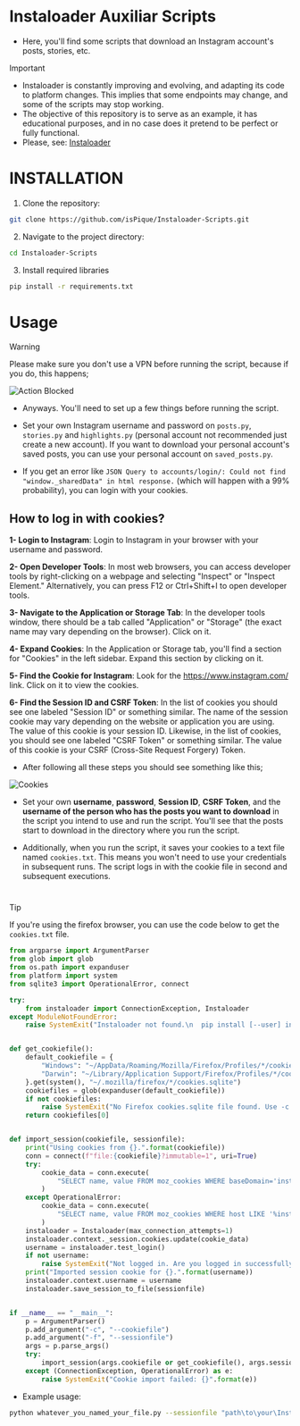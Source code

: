 # Instaloader Auxiliar Scripts
* Here, you'll find some scripts that download an Instagram account's posts, stories, etc.

> [!IMPORTANT]
> * Instaloader is constantly improving and evolving, and adapting its code to platform changes. This implies that some endpoints may change, and some of the scripts may stop working.
> * The objective of this repository is to serve as an example, it has educational purposes, and in no case does it pretend to be perfect or fully functional.
> * Please, see: [Instaloader](https://instaloader.github.io/)

# INSTALLATION

1. Clone the repository:
```bash
git clone https://github.com/isPique/Instaloader-Scripts.git
```

2. Navigate to the project directory:
```bash
cd Instaloader-Scripts
```

3. Install required libraries
```bash
pip install -r requirements.txt
```

# Usage

> [!WARNING]
> Please make sure you don't use a VPN before running the script, because if you do, this happens;

![Action Blocked](https://github.com/isPique/Instaloader-Scripts/assets/139041426/723a4edf-806b-4e69-85d6-c0c2499db226)

* Anyways. You'll need to set up a few things before running the script.

* Set your own Instagram username and password on `posts.py`, `stories.py` and `highlights.py` (personal account not recommended just create a new account). If you want to download your personal account's saved posts, you can use your personal account on `saved_posts.py`.

* If you get an error like `JSON Query to accounts/login/: Could not find "window._sharedData" in html response.` (which will happen with a 99% probability), you can login with your cookies.

## How to log in with cookies?

**1- Login to Instagram**: Login to Instagram in your browser with your username and password.

**2- Open Developer Tools**: In most web browsers, you can access developer tools by right-clicking on a webpage and selecting "Inspect" or "Inspect Element." Alternatively, you can press F12 or Ctrl+Shift+I to open developer tools.

**3- Navigate to the Application or Storage Tab**: In the developer tools window, there should be a tab called "Application" or "Storage" (the exact name may vary depending on the browser). Click on it.

**4- Expand Cookies**: In the Application or Storage tab, you'll find a section for "Cookies" in the left sidebar. Expand this section by clicking on it.

**5- Find the Cookie for Instagram**: Look for the https://www.instagram.com/ link. Click on it to view the cookies.

**6- Find the Session ID and CSRF Token**: In the list of cookies you should see one labeled "Session ID" or something similar. The name of the session cookie may vary depending on the website or application you are using. The value of this cookie is your session ID. Likewise, in the list of cookies, you should see one labeled "CSRF Token" or something similar. The value of this cookie is your CSRF (Cross-Site Request Forgery) Token.

* After following all these steps you should see something like this;

![Cookies](https://github.com/isPique/Instaloader-Scripts/assets/139041426/987ffb87-79a1-4978-b0a5-dc1e1d583e7a)

* Set your own **username**, **password**, **Session ID**, **CSRF Token**, and the **username of the person who has the posts you want to download** in the script you intend to use and run the script. You'll see that the posts start to download in the directory where you run the script.

* Additionally, when you run the script, it saves your cookies to a text file named `cookies.txt`. This means you won't need to use your credentials in subsequent runs. The script logs in with the cookie file in second and subsequent executions.

# 

> [!TIP]
> If you're using the firefox browser, you can use the code below to get the `cookies.txt` file.

```py
from argparse import ArgumentParser
from glob import glob
from os.path import expanduser
from platform import system
from sqlite3 import OperationalError, connect

try:
    from instaloader import ConnectionException, Instaloader
except ModuleNotFoundError:
    raise SystemExit("Instaloader not found.\n  pip install [--user] instaloader")


def get_cookiefile():
    default_cookiefile = {
        "Windows": "~/AppData/Roaming/Mozilla/Firefox/Profiles/*/cookies.sqlite",
        "Darwin": "~/Library/Application Support/Firefox/Profiles/*/cookies.sqlite",
    }.get(system(), "~/.mozilla/firefox/*/cookies.sqlite")
    cookiefiles = glob(expanduser(default_cookiefile))
    if not cookiefiles:
        raise SystemExit("No Firefox cookies.sqlite file found. Use -c COOKIEFILE.")
    return cookiefiles[0]


def import_session(cookiefile, sessionfile):
    print("Using cookies from {}.".format(cookiefile))
    conn = connect(f"file:{cookiefile}?immutable=1", uri=True)
    try:
        cookie_data = conn.execute(
            "SELECT name, value FROM moz_cookies WHERE baseDomain='instagram.com'"
        )
    except OperationalError:
        cookie_data = conn.execute(
            "SELECT name, value FROM moz_cookies WHERE host LIKE '%instagram.com'"
        )
    instaloader = Instaloader(max_connection_attempts=1)
    instaloader.context._session.cookies.update(cookie_data)
    username = instaloader.test_login()
    if not username:
        raise SystemExit("Not logged in. Are you logged in successfully in Firefox?")
    print("Imported session cookie for {}.".format(username))
    instaloader.context.username = username
    instaloader.save_session_to_file(sessionfile)


if __name__ == "__main__":
    p = ArgumentParser()
    p.add_argument("-c", "--cookiefile")
    p.add_argument("-f", "--sessionfile")
    args = p.parse_args()
    try:
        import_session(args.cookiefile or get_cookiefile(), args.sessionfile)
    except (ConnectionException, OperationalError) as e:
        raise SystemExit("Cookie import failed: {}".format(e))
```

* Example usage:
```bash
python whatever_you_named_your_file.py --sessionfile "path\to\your\Instaloader Scripts\cookies.txt"
```
